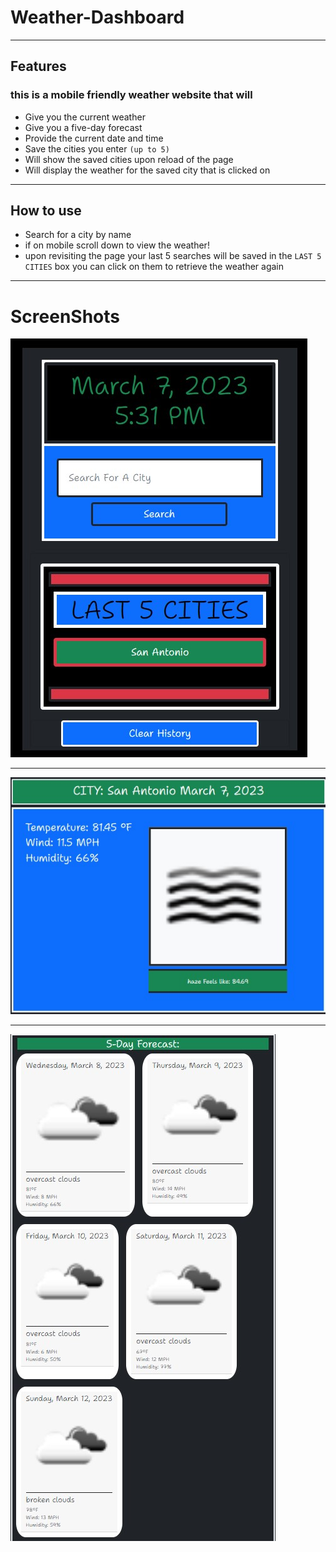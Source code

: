 # Weather-Dashboard
------------
## Features
### this is a mobile friendly weather website that will 

- Give you the current weather
- Give you a five-day forecast 
- Provide the current date and time
- Save the cities you enter `(up to 5)`
- Will show the saved cities upon reload of the page
- Will display the weather for the saved city that is clicked on
------------------
## How to use

- Search for a city by name
- if on mobile scroll down to view the weather!
- upon revisiting the page your last 5 searches will be saved in the `LAST 5 CITIES` box you can click on them to retrieve the weather again



-------------------
# ScreenShots
![Screenshot, The Search Section](./Assets/IMGS/READMEscreenshots.jpg)

-------------------------------------
![Screenshot, The Current Weather](./Assets/IMGS/READMEscreenshots1.jpg)

------------------------------------

![Screenshot, The 5-day Forecast](./Assets/IMGS/READMEscreenshots2.jpg)

